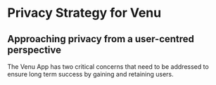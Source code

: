 # Privacy Strategy for Venu

## Approaching privacy from a user-centred perspective

The Venu App has two critical concerns that need to be addressed to ensure long term success by gaining and retaining users.
